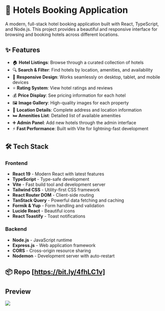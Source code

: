 # 🏨 Hotels Booking Application

A modern, full-stack hotel booking application built with React, TypeScript, and Node.js. This project provides a beautiful and responsive interface for browsing and booking hotels across different locations.

## ✨ Features

- 🏠 **Hotel Listings**: Browse through a curated collection of hotels
- 🔍 **Search & Filter**: Find hotels by location, amenities, and availability
- 📱 **Responsive Design**: Works seamlessly on desktop, tablet, and mobile devices
- ⭐ **Rating System**: View hotel ratings and reviews
- 💰 **Price Display**: See pricing information for each hotel
- 🖼️ **Image Gallery**: High-quality images for each property
- 📍 **Location Details**: Complete address and location information
- 🛏️ **Amenities List**: Detailed list of available amenities
- ➕ **Admin Panel**: Add new hotels through the admin interface
- ⚡ **Fast Performance**: Built with Vite for lightning-fast development

## 🛠️ Tech Stack

### Frontend
- **React 19** - Modern React with latest features
- **TypeScript** - Type-safe development
- **Vite** - Fast build tool and development server
- **Tailwind CSS** - Utility-first CSS framework
- **React Router DOM** - Client-side routing
- **TanStack Query** - Powerful data fetching and caching
- **Formik & Yup** - Form handling and validation
- **Lucide React** - Beautiful icons
- **React Toastify** - Toast notifications

### Backend
- **Node.js** - JavaScript runtime
- **Express.js** - Web application framework
- **CORS** - Cross-origin resource sharing
- **Nodemon** - Development server with auto-restart

## 📦 Repo [https://bit.ly/4fhLC1v]

## Preview

![](hotels.gif)
